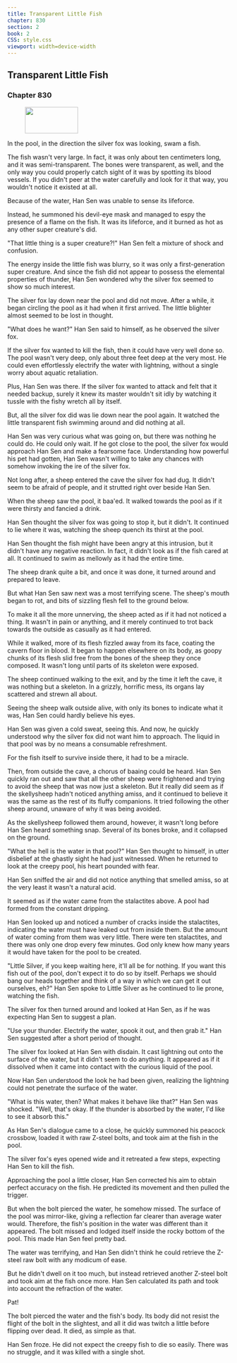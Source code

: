 ```yaml
---
title: Transparent Little Fish
chapter: 830
section: 2
book: 2
CSS: style.css
viewport: width=device-width
---
```


## Transparent Little Fish

### Chapter 830

<figure>
	<img src="../Images/gem.gif" alt="" id="gem" width="120" height="60" />
</figure>

In the pool, in the direction the silver fox was looking, swam a fish.

The fish wasn't very large. In fact, it was only about ten centimeters long, and it was semi-transparent. The bones were transparent, as well, and the only way you could properly catch sight of it was by spotting its blood vessels. If you didn't peer at the water carefully and look for it that way, you wouldn't notice it existed at all.

Because of the water, Han Sen was unable to sense its lifeforce.

Instead, he summoned his devil-eye mask and managed to espy the presence of a flame on the fish. It was its lifeforce, and it burned as hot as any other super creature's did.

"That little thing is a super creature?!" Han Sen felt a mixture of shock and confusion.

The energy inside the little fish was blurry, so it was only a first-generation super creature. And since the fish did not appear to possess the elemental properties of thunder, Han Sen wondered why the silver fox seemed to show so much interest.

The silver fox lay down near the pool and did not move. After a while, it began circling the pool as it had when it first arrived. The little blighter almost seemed to be lost in thought.

"What does he want?" Han Sen said to himself, as he observed the silver fox.

If the silver fox wanted to kill the fish, then it could have very well done so. The pool wasn't very deep, only about three feet deep at the very most. He could even effortlessly electrify the water with lightning, without a single worry about aquatic retaliation.

Plus, Han Sen was there. If the silver fox wanted to attack and felt that it needed backup, surely it knew its master wouldn't sit idly by watching it tussle with the fishy wretch all by itself.

But, all the silver fox did was lie down near the pool again. It watched the little transparent fish swimming around and did nothing at all.

Han Sen was very curious what was going on, but there was nothing he could do. He could only wait. If he got close to the pool, the silver fox would approach Han Sen and make a fearsome face. Understanding how powerful his pet had gotten, Han Sen wasn't willing to take any chances with somehow invoking the ire of the silver fox.

Not long after, a sheep entered the cave the silver fox had dug. It didn't seem to be afraid of people, and it strutted right over beside Han Sen.

When the sheep saw the pool, it baa'ed. It walked towards the pool as if it were thirsty and fancied a drink.

Han Sen thought the silver fox was going to stop it, but it didn't. It continued to lie where it was, watching the sheep quench its thirst at the pool.

Han Sen thought the fish might have been angry at this intrusion, but it didn't have any negative reaction. In fact, it didn't look as if the fish cared at all. It continued to swim as mellowly as it had the entire time.

The sheep drank quite a bit, and once it was done, it turned around and prepared to leave.

But what Han Sen saw next was a most terrifying scene. The sheep's mouth began to rot, and bits of sizzling flesh fell to the ground below.

To make it all the more unnerving, the sheep acted as if it had not noticed a thing. It wasn't in pain or anything, and it merely continued to trot back towards the outside as casually as it had entered.

While it walked, more of its flesh fizzled away from its face, coating the cavern floor in blood. It began to happen elsewhere on its body, as goopy chunks of its flesh slid free from the bones of the sheep they once composed. It wasn't long until parts of its skeleton were exposed.

The sheep continued walking to the exit, and by the time it left the cave, it was nothing but a skeleton. In a grizzly, horrific mess, its organs lay scattered and strewn all about.

Seeing the sheep walk outside alive, with only its bones to indicate what it was, Han Sen could hardly believe his eyes.

Han Sen was given a cold sweat, seeing this. And now, he quickly understood why the silver fox did not want him to approach. The liquid in that pool was by no means a consumable refreshment.

For the fish itself to survive inside there, it had to be a miracle.

Then, from outside the cave, a chorus of baaing could be heard. Han Sen quickly ran out and saw that all the other sheep were frightened and trying to avoid the sheep that was now just a skeleton. But it really did seem as if the skellysheep hadn't noticed anything amiss, and it continued to believe it was the same as the rest of its fluffy companions. It tried following the other sheep around, unaware of why it was being avoided.

As the skellysheep followed them around, however, it wasn't long before Han Sen heard something snap. Several of its bones broke, and it collapsed on the ground.

"What the hell is the water in that pool?" Han Sen thought to himself, in utter disbelief at the ghastly sight he had just witnessed. When he returned to look at the creepy pool, his heart pounded with fear.

Han Sen sniffed the air and did not notice anything that smelled amiss, so at the very least it wasn't a natural acid.

It seemed as if the water came from the stalactites above. A pool had formed from the constant dripping.

Han Sen looked up and noticed a number of cracks inside the stalactites, indicating the water must have leaked out from inside them. But the amount of water coming from them was very little. There were ten stalactites, and there was only one drop every few minutes. God only knew how many years it would have taken for the pool to be created.

"Little Silver, if you keep waiting here, it'll all be for nothing. If you want this fish out of the pool, don't expect it to do so by itself. Perhaps we should bang our heads together and think of a way in which we can get it out ourselves, eh?" Han Sen spoke to Little Silver as he continued to lie prone, watching the fish.

The silver fox then turned around and looked at Han Sen, as if he was expecting Han Sen to suggest a plan.

"Use your thunder. Electrify the water, spook it out, and then grab it." Han Sen suggested after a short period of thought.

The silver fox looked at Han Sen with disdain. It cast lightning out onto the surface of the water, but it didn't seem to do anything. It appeared as if it dissolved when it came into contact with the curious liquid of the pool.

Now Han Sen understood the look he had been given, realizing the lightning could not penetrate the surface of the water.

"What is this water, then? What makes it behave like that?" Han Sen was shocked. "Well, that's okay. If the thunder is absorbed by the water, I'd like to see it absorb this."

As Han Sen's dialogue came to a close, he quickly summoned his peacock crossbow, loaded it with raw Z-steel bolts, and took aim at the fish in the pool.

The silver fox's eyes opened wide and it retreated a few steps, expecting Han Sen to kill the fish.

Approaching the pool a little closer, Han Sen corrected his aim to obtain perfect accuracy on the fish. He predicted its movement and then pulled the trigger.

But when the bolt pierced the water, he somehow missed. The surface of the pool was mirror-like, giving a reflection far clearer than average water would. Therefore, the fish's position in the water was different than it appeared. The bolt missed and lodged itself inside the rocky bottom of the pool. This made Han Sen feel pretty bad.

The water was terrifying, and Han Sen didn't think he could retrieve the Z-steel raw bolt with any modicum of ease.

But he didn't dwell on it too much, but instead retrieved another Z-steel bolt and took aim at the fish once more. Han Sen calculated its path and took into account the refraction of the water.

Pat!

The bolt pierced the water and the fish's body. Its body did not resist the flight of the bolt in the slightest, and all it did was twitch a little before flipping over dead. It died, as simple as that.

Han Sen froze. He did not expect the creepy fish to die so easily. There was no struggle, and it was killed with a single shot.